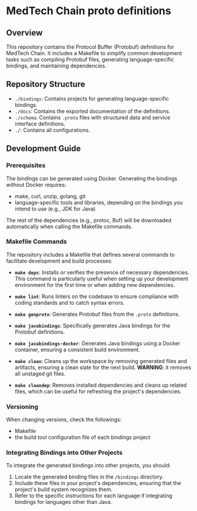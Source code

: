# MedTech Chain proto definitions

## Overview

This repository contains the Protocol Buffer (Protobuf) definitions for MedTech Chain. It includes a Makefile to simplify common development tasks such as compiling Protobuf files, generating language-specific bindings, and maintaining dependencies.

## Repository Structure

- `./bindings`: Contains projects for generating language-specific bindings.
- `./docs`: Contains the exported documentation of the definitions.
- `./schema`: Contains `.proto` files with structured data and service interface definitions.
- `./`: Contains all configurations.

## Development Guide

### Prerequisites

The bindings can be generated using Docker. Generating the bindings without Docker requires:
- make, curl, unzip, golang, git 
- language-specific tools and libraries, depending on the bindings you intend to use (e.g., JDK for Java)

The rest of the dependencies (e.g., protoc, Buf) will be downloaded automatically when calling the Makefile commands.

### Makefile Commands

The repository includes a Makefile that defines several commands to facilitate development and build processes:

- **`make deps`**: Installs or verifies the presence of necessary dependencies. This command is particularly useful when setting up your development environment for the first time or when adding new dependencies.

- **`make lint`**: Runs linters on the codebase to ensure compliance with coding standards and to catch syntax errors.

- **`make genproto`**: Generates Protobuf files from the `.proto` definitions.

- **`make javabindings`**: Specifically generates Java bindings for the Protobuf definitions.

- **`make javabindings-docker`**: Generates Java bindings using a Docker container, ensuring a consistent build environment.

- **`make clean`**: Cleans up the workspace by removing generated files and artifacts, ensuring a clean slate for the next build. **WARNING**: it removes all unstaged git files.

- **`make cleandep`**: Removes installed dependencies and cleans up related files, which can be useful for refreshing the project's dependencies.

### Versioning

When changing versions, check the followings:
- Makefile
- the build tool configuration file of each bindings project

### Integrating Bindings into Other Projects

To integrate the generated bindings into other projects, you should:

1. Locate the generated binding files in the `/bindings` directory.
2. Include these files in your project's dependencies, ensuring that the project's build system recognizes them.
3. Refer to the specific instructions for each language if integrating bindings for languages other than Java.
